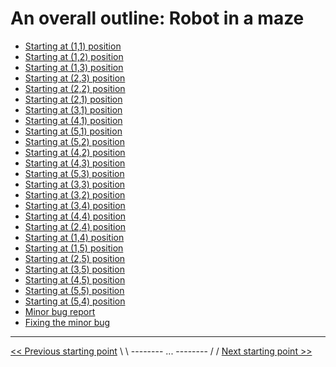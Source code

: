 # An overall outline: Robot in a maze

- [Starting at (1,1) position](<starting-at-(1,1)-position.md>)
- [Starting at (1,2) position](<starting-at-(1,2)-position.md>)
- [Starting at (1,3) position](<starting-at-(1,3)-position.md>)
- [Starting at (2,3) position](<starting-at-(2,3)-position.md>)
- [Starting at (2,2) position](<starting-at-(2,2)-position.md>)
- [Starting at (2,1) position](<starting-at-(2,1)-position.md>)
- [Starting at (3,1) position](<starting-at-(3,1)-position.md>)
- [Starting at (4,1) position](<starting-at-(4,1)-position.md>)
- [Starting at (5,1) position](<starting-at-(5,1)-position.md>)
- [Starting at (5,2) position](<starting-at-(5,2)-position.md>)
- [Starting at (4,2) position](<starting-at-(4,2)-position.md>)
- [Starting at (4,3) position](<starting-at-(4,3)-position.md>)
- [Starting at (5,3) position](<starting-at-(5,3)-position.md>)
- [Starting at (3,3) position](<starting-at-(3,3)-position.md>)
- [Starting at (3,2) position](<starting-at-(3,2)-position.md>)
- [Starting at (3,4) position](<starting-at-(3,4)-position.md>)
- [Starting at (4,4) position](<starting-at-(4,4)-position.md>)
- [Starting at (2,4) position](<starting-at-(2,4)-position.md>)
- [Starting at (1,4) position](<starting-at-(1,4)-position.md>)
- [Starting at (1,5) position](<starting-at-(1,5)-position.md>)
- [Starting at (2,5) position](<starting-at-(2,5)-position.md>)
- [Starting at (3,5) position](<starting-at-(3,5)-position.md>)
- [Starting at (4,5) position](<starting-at-(4,5)-position.md>)
- [Starting at (5,5) position](<starting-at-(5,5)-position.md>)
- [Starting at (5,4) position](<starting-at-(5,4)-position.md>)
- [Minor bug report](minor-bug-1-report.md)
- [Fixing the minor bug](fix-minor-bug-1.md)

---

[<< Previous starting point](../README.md) \ \ -------- ... -------- / / [Next starting point >>](<starting-at-(1,1)-position.md>)
